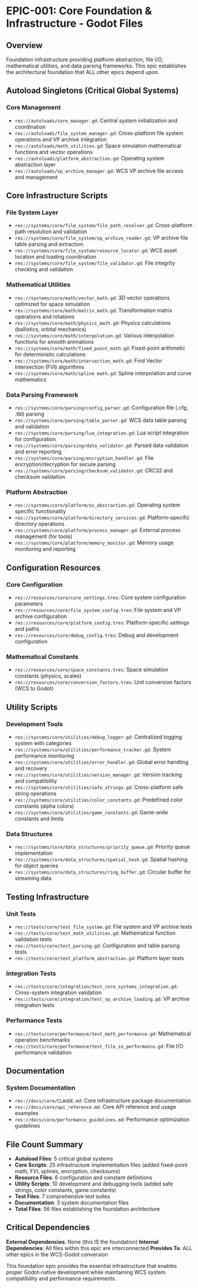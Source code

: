 # EPIC-001: Core Foundation & Infrastructure - Godot Files

## Overview
Foundation infrastructure providing platform abstraction, file I/O, mathematical utilities, and data parsing frameworks. This epic establishes the architectural foundation that ALL other epics depend upon.

## Autoload Singletons (Critical Global Systems)

### Core Management
- `res://autoloads/core_manager.gd`: Central system initialization and coordination
- `res://autoloads/file_system_manager.gd`: Cross-platform file system operations and VP archive integration
- `res://autoloads/math_utilities.gd`: Space simulation mathematical functions and vector operations
- `res://autoloads/platform_abstraction.gd`: Operating system abstraction layer
- `res://autoloads/vp_archive_manager.gd`: WCS VP archive file access and management

## Core Infrastructure Scripts

### File System Layer
- `res://systems/core/file_system/file_path_resolver.gd`: Cross-platform path resolution and validation
- `res://systems/core/file_system/vp_archive_reader.gd`: VP archive file table parsing and extraction
- `res://systems/core/file_system/resource_locator.gd`: WCS asset location and loading coordination
- `res://systems/core/file_system/file_validator.gd`: File integrity checking and validation

### Mathematical Utilities
- `res://systems/core/math/vector_math.gd`: 3D vector operations optimized for space simulation
- `res://systems/core/math/matrix_math.gd`: Transformation matrix operations and rotations
- `res://systems/core/math/physics_math.gd`: Physics calculations (ballistics, orbital mechanics)
- `res://systems/core/math/interpolation.gd`: Various interpolation functions for smooth animations
- `res://systems/core/math/fixed_point_math.gd`: Fixed-point arithmetic for deterministic calculations
- `res://systems/core/math/intersection_math.gd`: Find Vector Intersection (FVI) algorithms
- `res://systems/core/math/spline_math.gd`: Spline interpolation and curve mathematics

### Data Parsing Framework
- `res://systems/core/parsing/config_parser.gd`: Configuration file (.cfg, .tbl) parsing
- `res://systems/core/parsing/table_parser.gd`: WCS data table parsing and validation
- `res://systems/core/parsing/lua_integration.gd`: Lua script integration for configuration
- `res://systems/core/parsing/data_validator.gd`: Parsed data validation and error reporting
- `res://systems/core/parsing/encryption_handler.gd`: File encryption/decryption for secure parsing
- `res://systems/core/parsing/checksum_validator.gd`: CRC32 and checksum validation

### Platform Abstraction
- `res://systems/core/platform/os_abstraction.gd`: Operating system specific functionality
- `res://systems/core/platform/directory_services.gd`: Platform-specific directory operations
- `res://systems/core/platform/process_manager.gd`: External process management (for tools)
- `res://systems/core/platform/memory_monitor.gd`: Memory usage monitoring and reporting

## Configuration Resources

### Core Configuration
- `res://resources/core/core_settings.tres`: Core system configuration parameters
- `res://resources/core/file_system_config.tres`: File system and VP archive configuration
- `res://resources/core/platform_config.tres`: Platform-specific settings and paths
- `res://resources/core/debug_config.tres`: Debug and development configuration

### Mathematical Constants
- `res://resources/core/space_constants.tres`: Space simulation constants (physics, scales)
- `res://resources/core/conversion_factors.tres`: Unit conversion factors (WCS to Godot)

## Utility Scripts

### Development Tools
- `res://systems/core/utilities/debug_logger.gd`: Centralized logging system with categories
- `res://systems/core/utilities/performance_tracker.gd`: System performance monitoring
- `res://systems/core/utilities/error_handler.gd`: Global error handling and recovery
- `res://systems/core/utilities/version_manager.gd`: Version tracking and compatibility
- `res://systems/core/utilities/safe_strings.gd`: Cross-platform safe string operations
- `res://systems/core/utilities/color_constants.gd`: Predefined color constants (alpha colors)
- `res://systems/core/utilities/game_constants.gd`: Game-wide constants and limits

### Data Structures
- `res://systems/core/data_structures/priority_queue.gd`: Priority queue implementation
- `res://systems/core/data_structures/spatial_hash.gd`: Spatial hashing for object queries
- `res://systems/core/data_structures/ring_buffer.gd`: Circular buffer for streaming data

## Testing Infrastructure

### Unit Tests
- `res://tests/core/test_file_system.gd`: File system and VP archive tests
- `res://tests/core/test_math_utilities.gd`: Mathematical function validation tests
- `res://tests/core/test_parsing.gd`: Configuration and table parsing tests
- `res://tests/core/test_platform_abstraction.gd`: Platform layer tests

### Integration Tests
- `res://tests/core/integration/test_core_systems_integration.gd`: Cross-system integration validation
- `res://tests/core/integration/test_vp_archive_loading.gd`: VP archive integration tests

### Performance Tests
- `res://tests/core/performance/test_math_performance.gd`: Mathematical operation benchmarks
- `res://tests/core/performance/test_file_io_performance.gd`: File I/O performance validation

## Documentation

### System Documentation
- `res://docs/core/CLAUDE.md`: Core infrastructure package documentation
- `res://docs/core/api_reference.md`: Core API reference and usage examples
- `res://docs/core/performance_guidelines.md`: Performance optimization guidelines

## File Count Summary
- **Autoload Files**: 5 critical global systems
- **Core Scripts**: 25 infrastructure implementation files (added fixed-point math, FVI, splines, encryption, checksums)
- **Resource Files**: 6 configuration and constant definitions
- **Utility Scripts**: 10 development and debugging tools (added safe strings, color constants, game constants)
- **Test Files**: 7 comprehensive test suites
- **Documentation**: 3 system documentation files
- **Total Files**: 56 files establishing the foundation architecture

## Critical Dependencies
**External Dependencies**: None (this IS the foundation)
**Internal Dependencies**: All files within this epic are interconnected
**Provides To**: ALL other epics in the WCS-Godot conversion

This foundation epic provides the essential infrastructure that enables proper Godot-native development while maintaining WCS system compatibility and performance requirements.